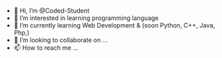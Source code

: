 - 👋 Hi, I’m @Coded-Student
- 👀 I’m interested in learning programming language
- 🌱 I’m currently learning Web Development & (soon Python, C++, Java, Php,)
- 💞️ I’m looking to collaborate on ...
- 📫 How to reach me ...

<!---
Coded-Student/Coded-Student is a ✨ special ✨ repository because its `README.md` (this file) appears on your GitHub profile.
You can click the Preview link to take a look at your changes.
--->

